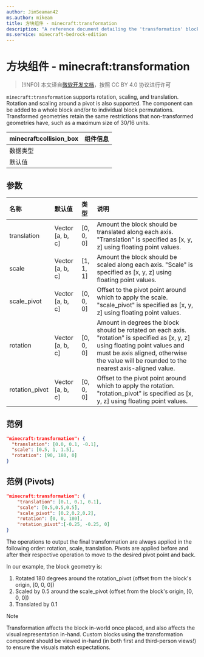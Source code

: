 ```yaml
---
author: JimSeaman42
ms.author: mikeam
title: 方块组件 - minecraft:transformation
description: "A reference document detailing the 'transformation' block component"
ms.service: minecraft-bedrock-edition
---
```


# 方块组件 - minecraft:transformation

> [!INFO]
> 本文译自[微软开发文档](https://learn.microsoft.com/en-us/minecraft/creator/)，按照 CC BY 4.0 协议进行许可

`minecraft:transformation` supports rotation, scaling, and translation. Rotation and scaling around a pivot is also supported. The component can be added to a whole block and/or to individual block permutations. Transformed geometries retain the same restrictions that non-transformed geometries have, such as a maximum size of 30/16 units.

| minecraft:collision_box | 组件信息 |
| ----------------------- | -------- |
| 数据类型                |          |
| 默认值                  |          |

## 参数

| 名称 | 默认值 | 类型 | 说明  |
|:----|:----|:----|:----|
| translation | Vector [a, b, c] | [0, 0, 0] | Amount the block should be translated along each axis. "Translation" is specified as [x, y, z] using floating point values. |
| scale | Vector [a, b, c] | [1, 1, 1] | Amount the block should be scaled along each axis. "Scale" is specified as [x, y, z] using floating point values. |
| scale_pivot | Vector [a, b, c] | [0, 0, 0] | Offset to the pivot point around which to apply the scale. "scale_pivot" is specified as [x, y, z] using floating point values. |
| rotation | Vector [a, b, c] | [0, 0, 0] | Amount in degrees the block should be rotated on each axis. "rotation" is specified as [x, y, z] using floating point values and must be axis aligned, otherwise the value will be rounded to the nearest axis-aligned value. |
| rotation_pivot | Vector [a, b, c] | [0, 0, 0] | Offset to the pivot point around which to apply the rotation. "rotation_pivot" is specified as [x, y, z] using floating point values. |

## 范例

```json
"minecraft:transformation": {
  "translation": [0.0, 0.1, -0.1],
  "scale": [0.5, 1, 1.5],
  "rotation": [90, 180, 0]
}
```

## 范例 (Pivots)

```json
"minecraft:transformation": {
    "translation": [0.1, 0.1, 0.1],
    "scale": [0.5,0.5,0.5],
    "scale_pivot": [0.2,0.2,0.2],
    "rotation": [0, 0, 180],
    "rotation_pivot":[-0.25, -0.25, 0]
}
```

The operations to output the final transformation are always applied in the following order: rotation, scale, translation.
Pivots are applied before and after their respective operation to move to the desired pivot point and back.

In our example, the block geometry is:

1. Rotated 180 degrees around the rotation_pivot (offset from the block's origin, [0, 0, 0])
2. Scaled by 0.5 around the scale_pivot (offset from the block's origin, [0, 0, 0])
3. Translated by 0.1

> [!NOTE]
> Transformation affects the block in-world once placed, and also affects the visual representation in-hand. Custom blocks using the transformation component should be viewed in-hand (in both first and third-person views!) to ensure the visuals match expectations.
